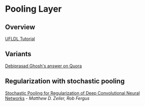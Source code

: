 # Pooling Layer
## Overview
[UFLDL Tutorial](http://ufldl.stanford.edu/tutorial/supervised/Pooling/)

## Variants
[Debiprasad Ghosh's answer on Quora](https://www.quora.com/What-is-pooling-in-a-deep-architecture/answer/Debiprasad-Ghosh)

## Regularization with stochastic pooling
[Stochastic Pooling for Regularization of
Deep Convolutional Neural Networks](http://www.matthewzeiler.com/pubs/iclr2013/iclr2013.pdf) - *Matthew D. Zeiler, Rob Fergus*
